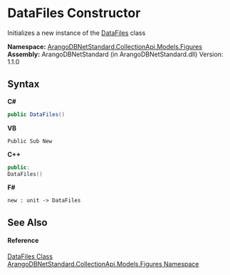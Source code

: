 # DataFiles Constructor 
 

Initializes a new instance of the <a href="b086a4c0-ca66-4991-e1a2-b3bb041ea500">DataFiles</a> class

**Namespace:**&nbsp;<a href="fc0ac85a-f4fb-6c1f-5eac-41e31ea1ab30">ArangoDBNetStandard.CollectionApi.Models.Figures</a><br />**Assembly:**&nbsp;ArangoDBNetStandard (in ArangoDBNetStandard.dll) Version: 1.1.0

## Syntax

**C#**<br />
``` C#
public DataFiles()
```

**VB**<br />
``` VB
Public Sub New
```

**C++**<br />
``` C++
public:
DataFiles()
```

**F#**<br />
``` F#
new : unit -> DataFiles
```


## See Also


#### Reference
<a href="b086a4c0-ca66-4991-e1a2-b3bb041ea500">DataFiles Class</a><br /><a href="fc0ac85a-f4fb-6c1f-5eac-41e31ea1ab30">ArangoDBNetStandard.CollectionApi.Models.Figures Namespace</a><br />